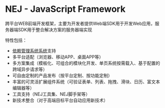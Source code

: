 NEJ - JavaScript Framework
====================================

跨平台WEB前端开发框架，主要为开发者提供Web端SDK用于开发Web应用，服务器端SDK用于整合解决方案的服务器端实现

特性包括：

* [依赖管理系统系统](./doc/DEPENDENCY.md)支持
* 多平台适配（浏览器、移动APP、桌面APP等）
* 多方案集成（模板化、可组合的模块化开发、单页系统按需载入、基于配置的跨域异步请求等）
* 可自由定制的产品发布（按平台定制、按功能定制）
* 丰富的可灵活扩展组件系统（可验证表单、列表、拖拽、滑块、日历、富文本编辑器等）
* 工具支持（NEJ工具集、NEJ脚手架等）
* 新技术整合（对于高端目标平台自动应用新技术）


